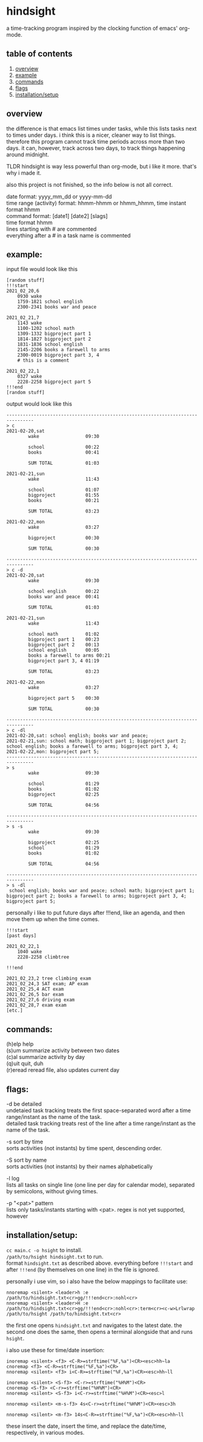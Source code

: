 # hindsight

a time-tracking program inspired by the clocking function of emacs' org-mode.

## table of contents
1. [overview](#)
2. [example](#example)
3. [commands](#commands)
4. [flags](#flags)
5. [installation/setup](#inst)

## overview

the difference is that emacs list times under tasks, while this lists tasks next to times under days.
i think this is a nicer, cleaner way to list things.
therefore this program cannot track time periods across more than two days.
it can, however, track across two days, to track things happening around midnight.

TLDR hindsight is way less powerful than org-mode, but i like it more.
that's why i made it.

also this project is not finished, so the info below is not all correct.

date format: yyyy\_mm\_dd or yyyy-mm-dd  
time range (activity) format: hhmm-hhmm or hhmm\_hhmm, time instant format hhmm  
command format: <mode> \[date1\] \[date2\] \[slags\]  
time format hhmm  
lines starting with # are commented  
everything after a # in a task name is commented

## example:
input file would look like this
```
[random stuff]
!!!start
2021_02_20,6
    0930 wake
    1759-1821 school english
    2300-2341 books war and peace
    
2021_02_21,7
    1143 wake
    1100-1202 school math
    1309-1332 bigproject part 1
    1814-1827 bigproject part 2
    1831-1836 school english
    2145-2206 books a farewell to arms
    2300-0019 bigproject part 3, 4
    # this is a comment

2021_02_22,1
    0327 wake
    2228-2258 bigproject part 5
!!!end
[random stuff]
```

output would look like this
```
--------------------------------------------------------------------------------
> c
2021-02-20,sat
        wake                 09:30

        school               00:22
        books                00:41

        SUM TOTAL            01:03

2021-02-21,sun
        wake                 11:43

        school               01:07
        bigproject           01:55
        books                00:21

        SUM TOTAL            03:23

2021-02-22,mon
        wake                 03:27

        bigproject           00:30

        SUM TOTAL            00:30

--------------------------------------------------------------------------------
> c -d
2021-02-20,sat
        wake                 09:30

        school english       00:22
        books war and peace  00:41

        SUM TOTAL            01:03

2021-02-21,sun
        wake                 11:43

        school math          01:02
        bigproject part 1    00:23
        bigproject part 2    00:13
        school english       00:05
        books a farewell to arms 00:21
        bigproject part 3, 4 01:19

        SUM TOTAL            03:23

2021-02-22,mon
        wake                 03:27

        bigproject part 5    00:30

        SUM TOTAL            00:30

--------------------------------------------------------------------------------
> c -dl
2021-02-20,sat: school english; books war and peace;
2021-02-21,sun: school math; bigproject part 1; bigproject part 2; school english; books a farewell to arms; bigproject part 3, 4;
2021-02-22,mon: bigproject part 5;
--------------------------------------------------------------------------------
> s
        wake                 09:30

        school               01:29
        books                01:02
        bigproject           02:25

        SUM TOTAL            04:56

--------------------------------------------------------------------------------
> s -s
        wake                 09:30

        bigproject           02:25
        school               01:29
        books                01:02

        SUM TOTAL            04:56

--------------------------------------------------------------------------------
> s -dl
 school english; books war and peace; school math; bigproject part 1; bigproject part 2; books a farewell to arms; bigproject part 3, 4; bigproject part 5;
```

personally i like to put future days after !!!end, like an agenda, and then move them up when the time comes.
```
!!!start
[past days]

2021_02_22,1
    1040 wake
    2228-2258 climbtree

!!!end

2021_02_23,2 tree climbing exam
2021_02_24,3 SAT exam; AP exam
2021_02_25,4 ACT exam
2021_02_26,5 bar exam
2021_02_27,6 driving exam
2021_02_28,7 exam exam
[etc.]
```

## commands:  
(h)elp      help  
(s)um       summarize activity between two dates  
(c)al       summarize activity by day  
(q)uit      quit, duh  
(r)eread    reread file, also updates current day

## flags:  
-d          be detailed  
            undetaied task tracking treats the first space-separated word after a time range/instant as the name of the task.  
            detailed task tracking treats rest of the line after a time range/instant as the name of the task.  

-s          sort by time  
            sorts activities (not instants) by time spent, descending order.

-S          sort by name  
            sorts activities (not instants) by their names alphabetically

-l          log  
            lists all tasks on single line (one line per day for calendar mode), separated by semicolons, without giving times.

-p "\<pat\>"  pattern  
            lists only tasks/instants starting with \<pat\>. regex is not yet supported, however

## installation/setup:<a name="inst"></a>  
`cc main.c -o hsight` to install.  
`/path/to/hsight hindsight.txt` to run.  
format `hindsight.txt` as described above. everything before `!!!start` and after `!!!end` (by themselves on one line) in the file is ignored.  

personally i use vim, so i also have the below mappings to facilitate use:  
```
nnoremap <silent> <leader>h :e /path/to/hindsight.txt<cr>gg/!!!end<cr>:nohl<cr>  
nnoremap <silent> <leader>H :e /path/to/hindsight.txt<cr>gg/!!!end<cr>:nohl<cr>:term<cr><c-w>Lrlwrap /path/to/hsight /path/to/hindsight.txt<cr>  
```
the first one opens `hindsight.txt` and navigates to the latest date. the second one does the same, then opens a terminal alongside that and runs `hsight`.

i also use these for time/date insertion:
```
inoremap <silent> <f3> <C-R>=strftime("%F,%a")<CR><esc>hh~la
cnoremap <f3> <C-R>=strftime("%F,%a")<CR>
nnoremap <silent> <f3> i<C-R>=strftime("%F,%a")<CR><esc>hh~ll

inoremap <silent> <S-f3> <C-r>=strftime("%H%M")<CR>
cnoremap <S-f3> <C-r>=strftime("%H%M")<CR>
nnoremap <silent> <S-f3> i<C-r>=strftime("%H%M")<CR><esc>l

nnoremap <silent> <m-s-f3> 4s<C-r>=strftime("%H%M")<CR><esc>3h

nnoremap <silent> <m-f3> 14s<C-R>=strftime("%F,%a")<CR><esc>hh~ll
```
these insert the date, insert the time, and replace the date/time, respectively, in various modes.

